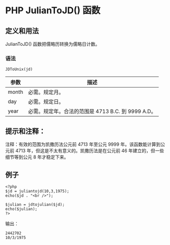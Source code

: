 # PHP JulianToJD() 函数



## 定义和用法

JulianToJD() 函数把儒略历转换为儒略日计数。

### 语法

```
JDToUnix(jd)
```

| 参数 | 描述 |
| --- | --- |
| month | 必需。规定月。 |
| day | 必需。规定日。 |
| year | 必需。规定年。合法的范围是 4713 B.C. 到 9999 A.D。 |

## 提示和注释：

注释：有效的范围为凯撒历法公元前 4713 年至公元 9999 年。该函数能计算到公元前 4713 年，但这是不太有意义的。凯撒历法是在公元前 46 年建立的，但一些细节等到公元 8 年才稳定下来。

## 例子

```
<?php
$jd = juliantojd(10,3,1975);
echo($jd . "<br />");

$julian = jdtojulian($jd);
echo($julian);
?>
```

输出：

```
2442702
10/3/1975
```



